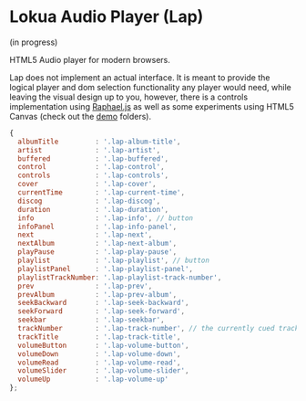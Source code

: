 Lokua Audio Player (Lap)
========================

(in progress)

HTML5 Audio player for modern browsers.

Lap does not implement an actual interface. It is meant to provide the logical player and dom selection functionality any player would need, while leaving the visual design up to you, however, there is a
controls implementation using [Raphael.js](http://raphaeljs.com/) as well as some experiments using 
HTML5 Canvas (check out the [demo](./demo) folders).

```javascript
{
  albumTitle         : '.lap-album-title',
  artist             : '.lap-artist',
  buffered           : '.lap-buffered',
  control            : '.lap-control',
  controls           : '.lap-controls',
  cover              : '.lap-cover',
  currentTime        : '.lap-current-time',
  discog             : '.lap-discog',
  duration           : '.lap-duration',
  info               : '.lap-info', // button
  infoPanel          : '.lap-info-panel',
  next               : '.lap-next',
  nextAlbum          : '.lap-next-album',
  playPause          : '.lap-play-pause',
  playlist           : '.lap-playlist', // button
  playlistPanel      : '.lap-playlist-panel',
  playlistTrackNumber: '.lap-playlist-track-number',
  prev               : '.lap-prev',
  prevAlbum          : '.lap-prev-album',
  seekBackward       : '.lap-seek-backward',
  seekForward        : '.lap-seek-forward',
  seekbar            : '.lap-seekbar',
  trackNumber        : '.lap-track-number', // the currently cued track
  trackTitle         : '.lap-track-title',
  volumeButton       : '.lap-volume-button',
  volumeDown         : '.lap-volume-down',
  volumeRead         : '.lap-volume-read',
  volumeSlider       : '.lap-volume-slider',
  volumeUp           : '.lap-volume-up'
};
```


